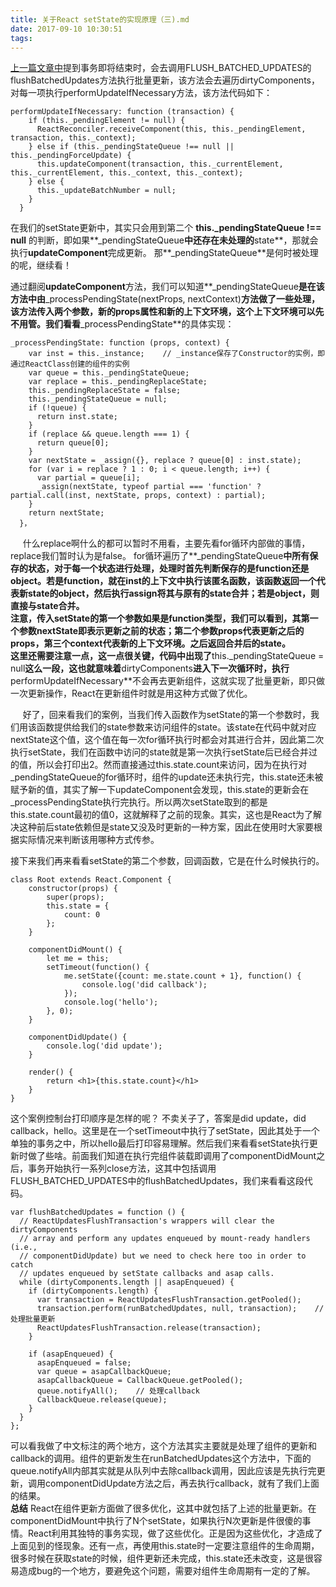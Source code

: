 ```yaml
---
title: 关于React setState的实现原理（三).md
date: 2017-09-10 10:30:51
tags:
---
```

[上一篇文章中](https://yidongying.github.io/2017/09/08/%E5%85%B3%E4%BA%8EReact-setState%E7%9A%84%E5%AE%9E%E7%8E%B0%E5%8E%9F%E7%90%86%EF%BC%88%E4%BA%8C-md/)提到事务即将结束时，会去调用FLUSH_BATCHED_UPDATES的flushBatchedUpdates方法执行批量更新，该方法会去遍历dirtyComponents，对每一项执行performUpdateIfNecessary方法，该方法代码如下：



```
performUpdateIfNecessary: function (transaction) {
    if (this._pendingElement != null) {
      ReactReconciler.receiveComponent(this, this._pendingElement, transaction, this._context);
    } else if (this._pendingStateQueue !== null || this._pendingForceUpdate) {
      this.updateComponent(transaction, this._currentElement, this._currentElement, this._context, this._context);
    } else {
      this._updateBatchNumber = null;
    }
  }
```


 

在我们的setState更新中，其实只会用到第二个  **this._pendingStateQueue !== null**  的判断，即如果**_pendingStateQueue**中还存在未处理的**state**，那就会执行**updateComponent**完成更新。
那**_pendingStateQueue**是何时被处理的呢，继续看！

通过翻阅**updateComponent**方法，我们可以知道**_pendingStateQueue**是在该方法中由**_processPendingState(nextProps, nextContext)**方法做了一些处理，该方法传入两个参数，新的props属性和新的上下文环境，这个上下文环境可以先不用管。我们看看**_processPendingState**的具体实现：


```
_processPendingState: function (props, context) {
    var inst = this._instance;    // _instance保存了Constructor的实例，即通过ReactClass创建的组件的实例
    var queue = this._pendingStateQueue;
    var replace = this._pendingReplaceState;
    this._pendingReplaceState = false;
    this._pendingStateQueue = null;
    if (!queue) {
      return inst.state;
    }
    if (replace && queue.length === 1) {
      return queue[0];
    }
    var nextState = _assign({}, replace ? queue[0] : inst.state);
    for (var i = replace ? 1 : 0; i < queue.length; i++) {
      var partial = queue[i];
      _assign(nextState, typeof partial === 'function' ? partial.call(inst, nextState, props, context) : partial);
    }
    return nextState;
  }，
```


&nbsp;&nbsp;&nbsp;&nbsp;&nbsp;什么replace啊什么的都可以暂时不用看，主要先看for循环内部做的事情，replace我们暂时认为是false。
for循环遍历了**_pendingStateQueue**中所有保存的状态，对于每一个状态进行处理，处理时首先判断保存的是function还是object。若是function，就在inst的上下文中执行该匿名函数，该函数返回一个代表新state的object，然后执行assign将其与原有的state合并；若是object，则直接与state合并。
<br>
注意，传入setState的第一个参数如果是function类型，我们可以看到，其第一个参数nextState即表示更新之前的状态；第二个参数props代表更新之后的props，第三个context代表新的上下文环境。之后返回合并后的state。
<br>
这里还需要注意一点，这一点很关键，代码中出现了**this._pendingStateQueue = null**这么一段，这也就意味着**dirtyComponents**进入下一次循环时，执行**performUpdateIfNecessary**不会再去更新组件，这就实现了批量更新，即只做一次更新操作，React在更新组件时就是用这种方式做了优化。

&nbsp;&nbsp;&nbsp;&nbsp;&nbsp;好了，回来看我们的案例，当我们传入函数作为setState的第一个参数时，我们用该函数提供给我们的state参数来访问组件的state。该state在代码中就对应nextState这个值，这个值在每一次for循环执行时都会对其进行合并，因此第二次执行setState，我们在函数中访问的state就是第一次执行setState后已经合并过的值，所以会打印出2。然而直接通过this.state.count来访问，因为在执行对_pendingStateQueue的for循环时，组件的update还未执行完，this.state还未被赋予新的值，其实了解一下updateComponent会发现，this.state的更新会在_processPendingState执行完执行。所以两次setState取到的都是this.state.count最初的值0，这就解释了之前的现象。其实，这也是React为了解决这种前后state依赖但是state又没及时更新的一种方案，因此在使用时大家要根据实际情况来判断该用哪种方式传参。

接下来我们再来看看setState的第二个参数，回调函数，它是在什么时候执行的。


```
class Root extends React.Component {
    constructor(props) {
        super(props);
        this.state = {
            count: 0
        };
    }

    componentDidMount() {
        let me = this;
        setTimeout(function() {
            me.setState({count: me.state.count + 1}, function() {
                console.log('did callback');
            });
            console.log('hello');
        }, 0);
    }

    componentDidUpdate() {
        console.log('did update');
    }

    render() {
        return <h1>{this.state.count}</h1>
    }
}
```

这个案例控制台打印顺序是怎样的呢？
不卖关子了，答案是did update，did callback，hello。这里是在一个setTimeout中执行了setState，因此其处于一个单独的事务之中，所以hello最后打印容易理解。然后我们来看看setState执行更新时做了些啥。前面我们知道在执行完组件装载即调用了componentDidMount之后，事务开始执行一系列close方法，这其中包括调用FLUSH_BATCHED_UPDATES中的flushBatchedUpdates，我们来看看这段代码。


```
var flushBatchedUpdates = function () {
  // ReactUpdatesFlushTransaction's wrappers will clear the dirtyComponents
  // array and perform any updates enqueued by mount-ready handlers (i.e.,
  // componentDidUpdate) but we need to check here too in order to catch
  // updates enqueued by setState callbacks and asap calls.
  while (dirtyComponents.length || asapEnqueued) {
    if (dirtyComponents.length) {
      var transaction = ReactUpdatesFlushTransaction.getPooled();
      transaction.perform(runBatchedUpdates, null, transaction);    // 处理批量更新
      ReactUpdatesFlushTransaction.release(transaction);
    }

    if (asapEnqueued) {
      asapEnqueued = false;
      var queue = asapCallbackQueue;
      asapCallbackQueue = CallbackQueue.getPooled();
      queue.notifyAll();    // 处理callback
      CallbackQueue.release(queue);
    }
  }
};
```


 

可以看我做了中文标注的两个地方，这个方法其实主要就是处理了组件的更新和callback的调用。组件的更新发生在runBatchedUpdates这个方法中，下面的queue.notifyAll内部其实就是从队列中去除callback调用，因此应该是先执行完更新，调用componentDidUpdate方法之后，再去执行callback，就有了我们上面的结果。
<br>
**总结**
React在组件更新方面做了很多优化，这其中就包括了上述的批量更新。在componentDidMount中执行了N个setState，如果执行N次更新是件很傻的事情。React利用其独特的事务实现，做了这些优化。正是因为这些优化，才造成了上面见到的怪现象。还有一点，再使用this.state时一定要注意组件的生命周期，很多时候在获取state的时候，组件更新还未完成，this.state还未改变，这是很容易造成bug的一个地方，要避免这个问题，需要对组件生命周期有一定的了解。